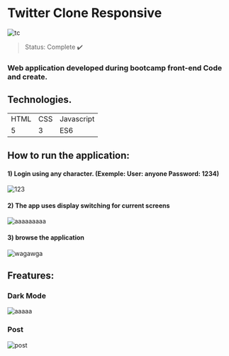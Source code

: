 # Twitter Clone Responsive

![tc](https://user-images.githubusercontent.com/80656787/134821387-29ec15be-94fb-48f3-b5e0-8439a39e0517.png)


> Status: Complete ✔️

### Web application developed during bootcamp front-end Code and create.

## Technologies.

<table>
  <tr>
    <td>HTML</td>
    <td>CSS</td>
    <td>Javascript</td>
  </tr>
  <tr>
    <td>5</td>
    <td>3</td>
    <td>ES6</td>
  </tr>
</table>


## How to run the application:


#### 1) Login using any character. (Exemple: User: anyone Password: 1234)
![123](https://user-images.githubusercontent.com/80656787/134821605-f30e2021-5e35-4374-a1c8-4b7b5645de1b.png)

#### 2) The app uses display switching for current screens

![aaaaaaaaa](https://user-images.githubusercontent.com/80656787/134821707-5decaa7d-cad8-4b9a-b46e-c006ae7d2b06.png)

#### 3) browse the application
![wagawga](https://user-images.githubusercontent.com/80656787/134821649-075165ce-2907-4fe4-ac22-3c203dc76f4d.png)


## Freatures:

### Dark Mode
![aaaaa](https://user-images.githubusercontent.com/80656787/134821550-5409b1a9-795f-4997-b9d0-2419a7326cfc.png)

### Post 
![post](https://user-images.githubusercontent.com/80656787/134821566-c3ec1199-44a5-425c-9dea-d7e77d23f1ba.png)




